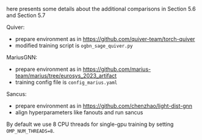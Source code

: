 here presents some details about the additional comparisons in Section 5.6 and Section 5.7

Quiver: 
* prepare environment as in https://github.com/quiver-team/torch-quiver
* modified training script is `ogbn_sage_quiver.py`

MariusGNN: 
* prepare environment as in https://github.com/marius-team/marius/tree/eurosys_2023_artifact
* training config file is `config_marius.yaml`

Sancus: 
* prepare environment as in https://github.com/chenzhao/light-dist-gnn 
* align hyperparameters like fanouts and run sancus

By default we use 8 CPU threads for single-gpu training by setting `OMP_NUM_THREADS=8`.
